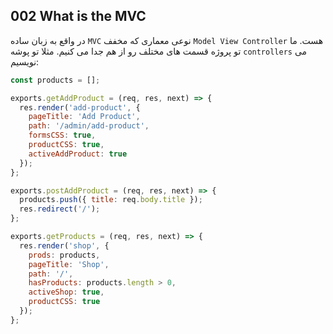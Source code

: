 ## 002 What is the MVC
در واقع به زبان ساده `MVC` نوعی معماری که مخفف `Model View Controller` هست. ما تو پروژه قسمت های مختلف رو از هم جدا می کنیم. مثلا تو پوشه `controllers` می نویسیم:

```js
const products = [];

exports.getAddProduct = (req, res, next) => {
  res.render('add-product', {
    pageTitle: 'Add Product',
    path: '/admin/add-product',
    formsCSS: true,
    productCSS: true,
    activeAddProduct: true
  });
};

exports.postAddProduct = (req, res, next) => {
  products.push({ title: req.body.title });
  res.redirect('/');
};

exports.getProducts = (req, res, next) => {
  res.render('shop', {
    prods: products,
    pageTitle: 'Shop',
    path: '/',
    hasProducts: products.length > 0,
    activeShop: true,
    productCSS: true
  });
};
```
